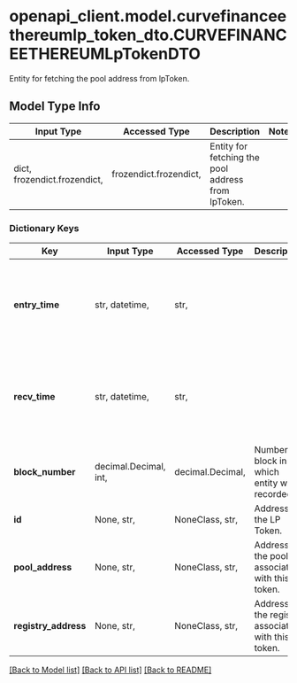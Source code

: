 # openapi_client.model.curvefinanceethereumlp_token_dto.CURVEFINANCEETHEREUMLpTokenDTO

Entity for fetching the pool address from lpToken.

## Model Type Info
Input Type | Accessed Type | Description | Notes
------------ | ------------- | ------------- | -------------
dict, frozendict.frozendict,  | frozendict.frozendict,  | Entity for fetching the pool address from lpToken. | 

### Dictionary Keys
Key | Input Type | Accessed Type | Description | Notes
------------ | ------------- | ------------- | ------------- | -------------
**entry_time** | str, datetime,  | str,  |  | [optional] value must conform to RFC-3339 date-time
**recv_time** | str, datetime,  | str,  |  | [optional] value must conform to RFC-3339 date-time
**block_number** | decimal.Decimal, int,  | decimal.Decimal,  | Number of block in which entity was recorded. | [optional] value must be a 64 bit integer
**id** | None, str,  | NoneClass, str,  | Address of the LP Token. | [optional] 
**pool_address** | None, str,  | NoneClass, str,  | Address of the pool associated with this token. | [optional] 
**registry_address** | None, str,  | NoneClass, str,  | Address of the registry associated with this token. | [optional] 

[[Back to Model list]](../../README.md#documentation-for-models) [[Back to API list]](../../README.md#documentation-for-api-endpoints) [[Back to README]](../../README.md)

